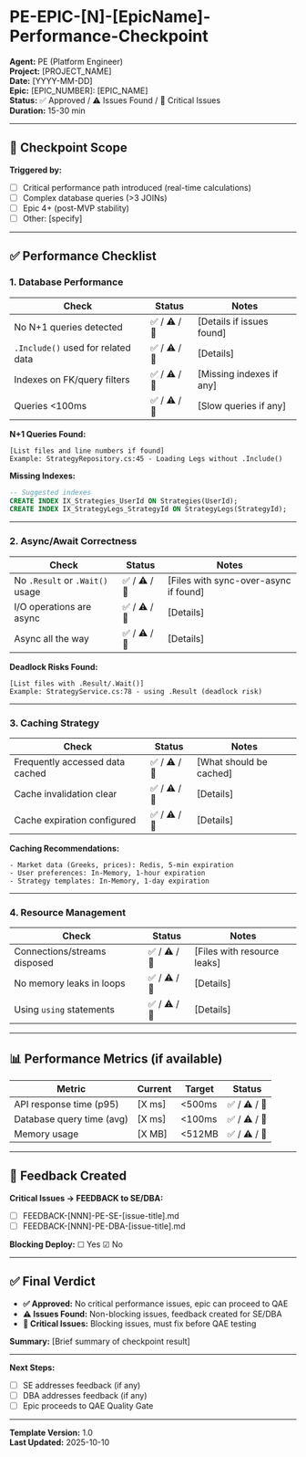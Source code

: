<!--
MARKDOWN FORMATTING:
- Use 2 spaces at end of line for compact line breaks (metadata)  
- Use blank lines between sections for readability (content)  
- Validate in Markdown preview before committing  
-->

# PE-EPIC-[N]-[EpicName]-Performance-Checkpoint

**Agent:** PE (Platform Engineer)  
**Project:** [PROJECT_NAME]  
**Date:** [YYYY-MM-DD]  
**Epic:** [EPIC_NUMBER]: [EPIC_NAME]  
**Status:** ✅ Approved / ⚠️ Issues Found / 🔴 Critical Issues  
**Duration:** 15-30 min  
  
---  

## 🎯 Checkpoint Scope

**Triggered by:**  
- [ ] Critical performance path introduced (real-time calculations)  
- [ ] Complex database queries (>3 JOINs)  
- [ ] Epic 4+ (post-MVP stability)  
- [ ] Other: [specify]  

---

## ✅ Performance Checklist

### 1. Database Performance

| Check | Status | Notes |
|-------|--------|-------|
| No N+1 queries detected | ✅ / ⚠️ / 🔴 | [Details if issues found] |
| `.Include()` used for related data | ✅ / ⚠️ / 🔴 | [Details] |
| Indexes on FK/query filters | ✅ / ⚠️ / 🔴 | [Missing indexes if any] |
| Queries <100ms | ✅ / ⚠️ / 🔴 | [Slow queries if any] |

**N+1 Queries Found:**  
```
[List files and line numbers if found]
Example: StrategyRepository.cs:45 - Loading Legs without .Include()
```

**Missing Indexes:**  
```sql
-- Suggested indexes
CREATE INDEX IX_Strategies_UserId ON Strategies(UserId);
CREATE INDEX IX_StrategyLegs_StrategyId ON StrategyLegs(StrategyId);
```

---

### 2. Async/Await Correctness

| Check | Status | Notes |
|-------|--------|-------|
| No `.Result` or `.Wait()` usage | ✅ / ⚠️ / 🔴 | [Files with sync-over-async if found] |
| I/O operations are async | ✅ / ⚠️ / 🔴 | [Details] |
| Async all the way | ✅ / ⚠️ / 🔴 | [Details] |

**Deadlock Risks Found:**  
```
[List files with .Result/.Wait()]
Example: StrategyService.cs:78 - using .Result (deadlock risk)
```

---

### 3. Caching Strategy

| Check | Status | Notes |
|-------|--------|-------|
| Frequently accessed data cached | ✅ / ⚠️ / 🔴 | [What should be cached] |
| Cache invalidation clear | ✅ / ⚠️ / 🔴 | [Details] |
| Cache expiration configured | ✅ / ⚠️ / 🔴 | [Details] |

**Caching Recommendations:**  
```
- Market data (Greeks, prices): Redis, 5-min expiration  
- User preferences: In-Memory, 1-hour expiration  
- Strategy templates: In-Memory, 1-day expiration  
```

---

### 4. Resource Management

| Check | Status | Notes |
|-------|--------|-------|
| Connections/streams disposed | ✅ / ⚠️ / 🔴 | [Files with resource leaks] |
| No memory leaks in loops | ✅ / ⚠️ / 🔴 | [Details] |
| Using `using` statements | ✅ / ⚠️ / 🔴 | [Details] |

---

## 📊 Performance Metrics (if available)

| Metric | Current | Target | Status |
|--------|---------|--------|--------|
| API response time (p95) | [X ms] | <500ms | ✅ / ⚠️ / 🔴 |
| Database query time (avg) | [X ms] | <100ms | ✅ / ⚠️ / 🔴 |
| Memory usage | [X MB] | <512MB | ✅ / ⚠️ / 🔴 |

---

## 🔄 Feedback Created

**Critical Issues → FEEDBACK to SE/DBA:**  
- [ ] FEEDBACK-[NNN]-PE-SE-[issue-title].md  
- [ ] FEEDBACK-[NNN]-PE-DBA-[issue-title].md  

**Blocking Deploy:** ☐ Yes ☑ No  

---

## ✅ Final Verdict

- **✅ Approved:** No critical performance issues, epic can proceed to QAE  
- **⚠️ Issues Found:** Non-blocking issues, feedback created for SE/DBA  
- **🔴 Critical Issues:** Blocking issues, must fix before QAE testing  

**Summary:** [Brief summary of checkpoint result]  

---

**Next Steps:**  
- [ ] SE addresses feedback (if any)  
- [ ] DBA addresses feedback (if any)  
- [ ] Epic proceeds to QAE Quality Gate  

---

**Template Version:** 1.0  
**Last Updated:** 2025-10-10  
